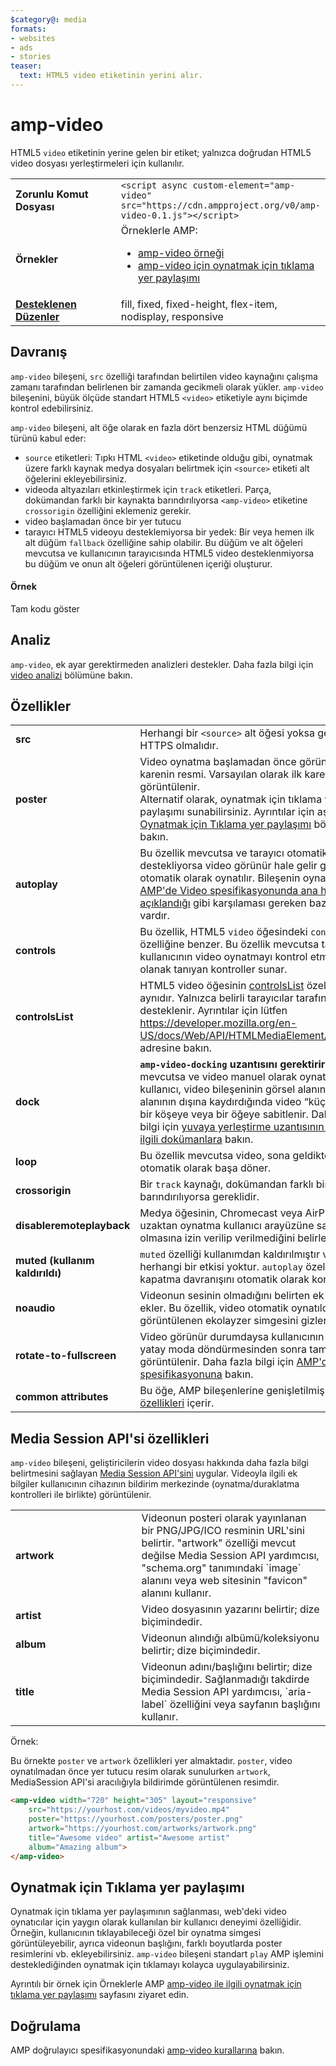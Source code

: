 ```yaml
---
$category@: media
formats:
- websites
- ads
- stories
teaser:
  text: HTML5 video etiketinin yerini alır.
---
```




<!---
       Copyright 2016 The AMP HTML Authors. All Rights Reserved.

       Licensed under the Apache License, Version 2.0 (the "License");
     you may not use this file except in compliance with the License.
     You may obtain a copy of the License at

     http://www.apache.org/licenses/LICENSE-2.0

     Unless required by applicable law or agreed to in writing, software
     distributed under the License is distributed on an "AS-IS" BASIS,
     WITHOUT WARRANTIES OR CONDITIONS OF ANY KIND, either express or implied.
     See the License for the specific language governing permissions and
     limitations under the License.
-->

# amp-video

HTML5 `video` etiketinin yerine gelen bir etiket; yalnızca doğrudan HTML5 video dosyası yerleştirmeleri için kullanılır.

<table>
  <tr>
    <td width="40%"><strong>Zorunlu Komut Dosyası</strong></td>
    <td><code>&lt;script async custom-element="amp-video" src="https://cdn.ampproject.org/v0/amp-video-0.1.js">&lt;/script></code></td>
  </tr>
  <tr>
    <td width="40%"><strong>Örnekler</strong></td>
    <td>Örneklerle AMP:<ul>
      <li><a href="https://ampbyexample.com/components/amp-video/">amp-video örneği</a></li>
      <li><a href="https://ampbyexample.com/advanced/click-to-play_overlay_for_amp-video/">amp-video için oynatmak için tıklama yer paylaşımı</a></li></ul></td>
    </tr>
    <tr>
      <td class="col-fourty"><strong><a href="https://www.ampproject.org/docs/guides/responsive/control_layout.html">Desteklenen Düzenler</a></strong></td>
      <td>fill, fixed, fixed-height, flex-item, nodisplay, responsive</td>
    </tr>
  </table>

## Davranış

`amp-video` bileşeni, `src` özelliği tarafından belirtilen video kaynağını çalışma zamanı tarafından belirlenen bir zamanda gecikmeli olarak yükler. `amp-video` bileşenini, büyük ölçüde standart HTML5 `<video>` etiketiyle aynı biçimde kontrol edebilirsiniz.

`amp-video` bileşeni, alt öğe olarak en fazla dört benzersiz HTML düğümü türünü kabul eder:

* `source` etiketleri: Tıpkı HTML `<video>` etiketinde olduğu gibi, oynatmak üzere farklı kaynak medya dosyaları belirtmek için `<source>` etiketi alt öğelerini ekleyebilirsiniz.
* videoda altyazıları etkinleştirmek için `track` etiketleri. Parça, dokümandan farklı bir kaynakta barındırılıyorsa `<amp-video>` etiketine `crossorigin` özelliğini eklemeniz gerekir.
* video başlamadan önce bir yer tutucu
* tarayıcı HTML5 videoyu desteklemiyorsa bir yedek: Bir veya hemen ilk alt düğüm `fallback` özelliğine sahip olabilir. Bu düğüm ve alt öğeleri mevcutsa ve kullanıcının tarayıcısında HTML5 video desteklenmiyorsa bu düğüm ve onun alt öğeleri görüntülenen içeriği oluşturur.

#### Örnek

<!--yerleşik örnek - ampproject.org'da görüntülenir -->

<div>
  <amp-iframe height="293" src="https://ampproject-b5f4c.firebaseapp.com/examples/ampvideo.basic.embed.html" layout="fixed-height" sandbox="allow-scripts allow-forms allow-same-origin" resizable="">
    <div aria-label="Daha fazla göster" overflow="" tabindex="0" role="button">Tam kodu göster</div>
    <div placeholder=""></div>
  </amp-iframe>

</div>

## Analiz

`amp-video`, ek ayar gerektirmeden analizleri destekler. Daha fazla bilgi için [video analizi](https://github.com/ampproject/amphtml/blob/master/extensions/amp-analytics/amp-video-analytics.md) bölümüne bakın.

## Özellikler

<table>
  <tr>
    <td width="40%"><strong>src</strong></td>
    <td>Herhangi bir <code>&lt;source&gt;</code> alt öğesi yoksa gereklidir. HTTPS olmalıdır.</td>
  </tr>
  <tr>
    <td width="40%"><strong>poster</strong></td>
    <td>Video oynatma başlamadan önce görüntülenecek karenin resmi. Varsayılan olarak ilk kare görüntülenir.
      <br>
        Alternatif olarak, oynatmak için tıklama yer paylaşımı sunabilirsiniz. Ayrıntılar için aşağıdaki <a href="#click-to-play-overlay">Oynatmak için Tıklama yer paylaşımı</a> bölümüne bakın.</td>
      </tr>
      <tr>
        <td width="40%"><strong>autoplay</strong></td>
        <td>Bu özellik mevcutsa ve tarayıcı otomatik oynatmayı destekliyorsa video görünür hale gelir gelmez otomatik olarak oynatılır. Bileşenin oynatılması için <a href="https://github.com/ampproject/amphtml/blob/master/spec/amp-video-interface.md#autoplay">AMP'de Video spesifikasyonunda ana hatlarıyla açıklandığı</a> gibi karşılaması gereken bazı koşullar vardır.</td>
      </tr>
      <tr>
        <td width="40%"><strong>controls</strong></td>
        <td>Bu özellik, HTML5 <code>video</code> öğesindeki <code>controls</code> özelliğine benzer. Bu özellik mevcutsa tarayıcı, kullanıcının video oynatmayı kontrol etmesine olanak tanıyan kontroller sunar.</td>
      </tr>
      <tr>
        <td width="40%"><strong>controlsList</strong></td>
        <td>HTML5 video öğesinin <a href="https://developer.mozilla.org/en-US/docs/Web/API/HTMLMediaElement/controlsList">controlsList</a> özelliği ile aynıdır. Yalnızca belirli tarayıcılar tarafından desteklenir. Ayrıntılar için lütfen <a href="https://developer.mozilla.org/en-US/docs/Web/API/HTMLMediaElement/controlsList">https://developer.mozilla.org/en-US/docs/Web/API/HTMLMediaElement/controlsList</a> adresine bakın.</td>
      </tr>
      <tr>
        <td width="40%"><strong>dock</strong></td>
        <td><strong><code>amp-video-docking</code> uzantısını gerektirir.</strong> Bu özellik mevcutsa ve video manuel olarak oynatılıyorsa kullanıcı, video bileşeninin görsel alanını görünüm alanının dışına kaydırdığında video “küçültülür” ve bir köşeye veya bir öğeye sabitlenir.
            Daha ayrıntılı bilgi için <a href="https://github.com/ampproject/amphtml/blob/master/extensions/amp-video-docking/amp-video-docking.md">yuvaya yerleştirme uzantısının kendisiyle ilgili dokümanlara</a> bakın.</td>
        </tr>
        <tr>
          <td width="40%"><strong>loop</strong></td>
          <td>Bu özellik mevcutsa video, sona geldikten sonra otomatik olarak başa döner.</td>
        </tr>
        <tr>
          <td width="40%"><strong>crossorigin</strong></td>
          <td>Bir <code>track</code> kaynağı, dokümandan farklı bir kaynakta barındırılıyorsa gereklidir.</td>
        </tr>
        <tr>
          <td width="40%"><strong>disableremoteplayback</strong></td>
          <td>Medya öğesinin, Chromecast veya AirPlay gibi uzaktan oynatma kullanıcı arayüzüne sahip olmasına izin verilip verilmediğini belirler.</td>
        </tr>
        <tr>
          <td width="40%"><strong>muted (kullanım kaldırıldı)</strong></td>
          <td><code>muted</code> özelliği kullanımdan kaldırılmıştır ve artık herhangi bir etkisi yoktur. <code>autoplay</code> özelliği, sesi kapatma davranışını otomatik olarak kontrol eder.</td>
        </tr>
        <tr>
          <td width="40%"><strong>noaudio</strong></td>
          <td>Videonun sesinin olmadığını belirten ek açıklamayı ekler. Bu özellik, video otomatik oynatıldığında görüntülenen ekolayzer simgesini gizler.</td>
        </tr>
        <tr>
          <td width="40%"><strong>rotate-to-fullscreen</strong></td>
          <td>Video görünür durumdaysa kullanıcının cihazını yatay moda döndürmesinden sonra tam ekranda görüntülenir. Daha fazla bilgi için <a href="https://github.com/ampproject/amphtml/blob/master/spec/amp-video-interface.md#rotate-to-fullscreen">AMP'de Video spesifikasyonuna</a> bakın.</td>
        </tr>
        <tr>
          <td width="40%"><strong>common attributes</strong></td>
          <td>Bu öğe, AMP bileşenlerine genişletilmiş <a href="https://www.ampproject.org/docs/reference/common_attributes">ortak özellikleri</a> içerir.</td>
        </tr>
      </table>

## Media Session API'si özellikleri

`amp-video` bileşeni, geliştiricilerin video dosyası hakkında daha fazla bilgi belirtmesini sağlayan [Media Session API'sini](https://developers.google.com/web/updates/2017/02/media-session) uygular. Videoyla ilgili ek bilgiler kullanıcının cihazının bildirim merkezinde (oynatma/duraklatma kontrolleri ile birlikte) görüntülenir.

<table>
  <tr>
    <td width="40%"><strong>artwork</strong></td>
    <td>Videonun posteri olarak yayınlanan bir PNG/JPG/ICO resminin URL'sini belirtir. "artwork" özelliği mevcut değilse Media Session API yardımcısı, "schema.org" tanımındaki `image` alanını veya web sitesinin "favicon" alanını kullanır.</td>
  </tr>
  <tr>
    <td width="40%"><strong>artist</strong></td>
    <td>Video dosyasının yazarını belirtir; dize biçimindedir.</td>
  </tr>
  <tr>
    <td width="40%"><strong>album</strong></td>
    <td>Videonun alındığı albümü/koleksiyonu belirtir; dize biçimindedir.</td>
  </tr>
  <tr>
    <td width="40%"><strong>title</strong></td>
    <td>Videonun adını/başlığını belirtir; dize biçimindedir. Sağlanmadığı takdirde Media Session API yardımcısı, `aria-label` özelliğini veya sayfanın başlığını kullanır.</td>
  </tr>
</table>

Örnek:

Bu örnekte `poster` ve `artwork` özellikleri yer almaktadır. `poster`, video oynatılmadan önce yer tutucu resim olarak sunulurken `artwork`, MediaSession API'si aracılığıyla bildirimde görüntülenen resimdir.

```html
<amp-video width="720" height="305" layout="responsive"
    src="https://yourhost.com/videos/myvideo.mp4"
    poster="https://yourhost.com/posters/poster.png"
    artwork="https://yourhost.com/artworks/artwork.png"
    title="Awesome video" artist="Awesome artist"
    album="Amazing album">
</amp-video>
```

## Oynatmak için Tıklama yer paylaşımı

Oynatmak için tıklama yer paylaşımının sağlanması, web'deki video oynatıcılar için yaygın olarak kullanılan bir kullanıcı deneyimi özelliğidir.  Örneğin, kullanıcının tıklayabileceği özel bir oynatma simgesi görüntüleyebilir, ayrıca videonun başlığını, farklı boyutlarda poster resimlerini vb. ekleyebilirsiniz.  `amp-video` bileşeni standart `play` AMP işlemini desteklediğinden oynatmak için tıklamayı kolayca uygulayabilirsiniz.

Ayrıntılı bir örnek için Örneklerle AMP [amp-video ile ilgili oynatmak için tıklama yer paylaşımı](https://ampbyexample.com/advanced/click-to-play_overlay_for_amp-video/) sayfasını ziyaret edin.

## Doğrulama

AMP doğrulayıcı spesifikasyonundaki [amp-video kurallarına](https://github.com/ampproject/amphtml/blob/master/validator/validator-main.protoascii) bakın.
